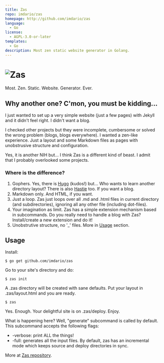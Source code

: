 ```yaml
---
title: Zas
repo: imdario/zas
homepage: http://github.com/imdario/zas
language:
  - Go
license:
  - AGPL-3.0-or-later
templates:
  - Go
description: Most zen static website generator in Golang.
---
```


# ![Zas](https://i.imgur.com/e9abWRX.png)

Most. Zen. Static. Website. Generator. Ever.

## Why another one? C'mon, you must be kidding...

I just wanted to set up a very simple website (just a few pages) with Jekyll and it didn't feel right. I didn't want a blog.

I checked other projects but they were incomplete, cumbersome or solved the wrong problem (blogs, blogs everywhere). I wanted a zen-like experience. Just a layout and some Markdown files as pages with unobstrusive structure and configuration.

Yes, it is another NIH but... I think Zas is a different kind of beast. I admit that I probably overlooked some projects.

### Where is the difference?

1. Gophers. Yes, there is [Hugo](http://gohugo.io/) (kudos!) but... Who wants to learn another directory layout? There is also [Hastie](https://github.com/mkaz/hastie) too. If you want a blog.
2. Markdown only. And HTML, if you want.
3. Just a loop. Zas just loops over all .md and .html files in current directory (and subdirectories), ignoring all any other file (including dot-files).
4. Your imagination as limit. Zas has a simple extension mechanism based in subcommands. Do you really need to handle a blog with Zas? Install/create a new extension and do it!
5. Unobstrutive structure, no '_' files. More in [Usage](#usage) section.

## Usage

Install:

    $ go get github.com/imdario/zas

Go to your site's directory and do:

    $ zas init

A .zas directory will be created with sane defaults. Put your layout in .zas/layout.html and you are ready.

    $ zas

Yes. Enough. Your delightful site is on .zas/deploy. Enjoy.

What is happening here? Well, "generate" subcommand is called by default. This subcommand accepts the following flags:

* -verbose: print ALL the things!
* -full: generates all the input files. By default, zas has an incremental mode which keeps source and deploy directories in sync.

More at [Zas repository](https://github.com/imdario/zas/blob/master/README.md).

